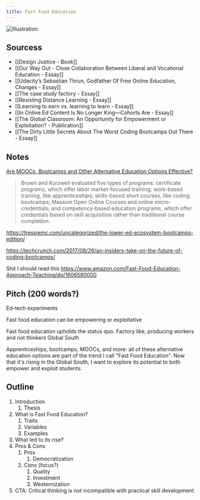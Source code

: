```yaml
---
title: Fast Food Education
---
```

![Illustration](https://previews.123rf.com/images/rahultiwari3190/rahultiwari31901905/rahultiwari3190190500113/122797662-education-fast-food-concept-represented-by-burger-with-books-hand-draw-design-illustration-.jpg)
## Sourcess
- [[Design Justice - Book]]
- [[Our Way Out - Close Collaboration Between Liberal and Vocational Education - Essay]]
- [[Udacity’s Sebastian Thrun, Godfather Of Free Online Education, Changes - Essay]]
- [[The case study factory - Essay]]
- [[Resisting Distance Learning - Essay]]
- [[Learning to earn vs. learning to learn - Essay]]
- [[In Online Ed Content Is No Longer King—Cohorts Are - Essay]]
- [[The Global Classroom: An Opportunity for Empowerment or Exploitation? - Publication]]
- [[The Dirty Little Secrets About The Worst Coding Bootcamps Out There - Essay]]

## Notes
[Are MOOCs, Bootcamps and Other Alternative Education Options Effective?](https://www.usnews.com/news/education-news/articles/2017-07-21/are-moocs-bootcamps-and-other-alternative-education-options-effective)
> Brown and Kurzweil evaluated five types of programs: certificate programs, which offer labor market-focused training; work-based training, like apprenticeships; skills-based short courses, like coding bootcamps; Massive Open Online Courses and online micro-credentials; and competency-based education programs, which offer credentials based on skill acquisition rather than traditional course completion.

https://tressiemc.com/uncategorized/the-lower-ed-ecosystem-bootcamps-edition/

https://techcrunch.com/2017/08/26/an-insiders-take-on-the-future-of-coding-bootcamps/

Shit I should read this https://www.amazon.com/Fast-Food-Education-Approach-Teaching/dp/1606580000


## Pitch (200 words?)

Ed-tech experiments

Fast food education can be empowering or exploitative

Fast food education upholds the status quo.
Factory like, producing workers and not thinkers
Global South

Apprenticeships, bootcamps, MOOCs, and more: all of these alternative education options are  part of the trend I call "Fast Food Education". Now that it's rising in the Global South, I want to explore its potential to both empower and exploit students.

## Outline
1. Introduction
	1. Thesis
2. What is Fast Food Education?
	1. Traits
	2. Variables
	3. Examples
3. What led to its rise?
4. Pros & Cons
	1. Pros
		1. Democratization
	2. Cons (focus?)
		1. Quality
		2. Investment
		3. Westernization
5. CTA: Critical thinking is not incompatible with practical skill development

